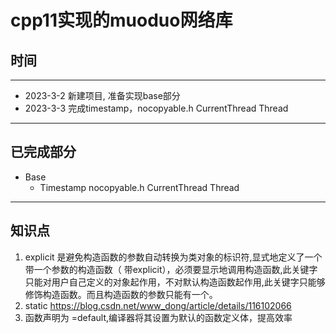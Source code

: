 # cpp11实现的muoduo网络库

## 时间

---

- 2023-3-2 新建项目, 准备实现base部分
- 2023-3-3 完成timestamp，nocopyable.h CurrentThread Thread

---

## 已完成部分
- Base
  - Timestamp nocopyable.h CurrentThread Thread 

---

## 知识点

  1. explicit 是避免构造函数的参数自动转换为类对象的标识符,显式地定义了一个带一个参数的构造函数（ 带explicit），必须要显示地调用构造函数,此关键字只能对用户自己定义的对象起作用，不对默认构造函数起作用,此关键字只能够修饰构造函数。而且构造函数的参数只能有一个。
  2. static https://blog.csdn.net/www_dong/article/details/116102066
  3. 函数声明为 =default,编译器将其设置为默认的函数定义体，提高效率


